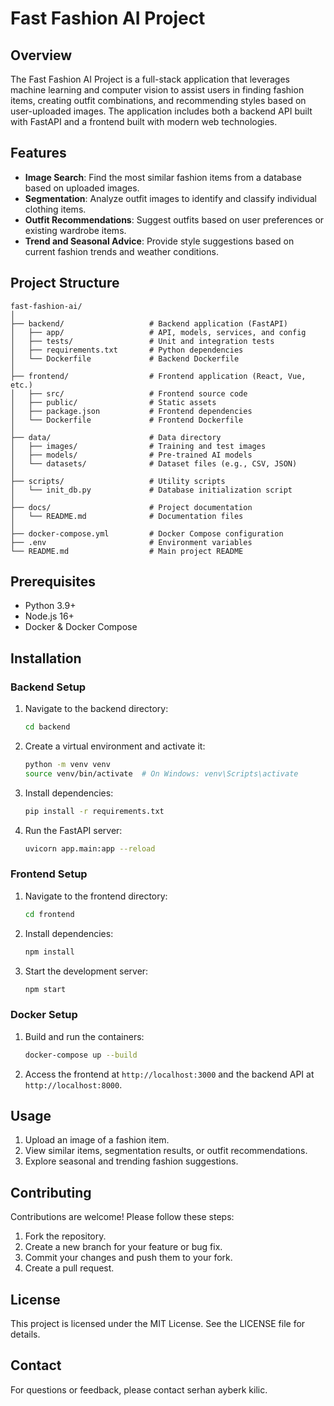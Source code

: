 # Fast Fashion AI Project

## Overview
The Fast Fashion AI Project is a full-stack application that leverages machine learning and computer vision to assist users in finding fashion items, creating outfit combinations, and recommending styles based on user-uploaded images. The application includes both a backend API built with FastAPI and a frontend built with modern web technologies.

## Features
- **Image Search**: Find the most similar fashion items from a database based on uploaded images.
- **Segmentation**: Analyze outfit images to identify and classify individual clothing items.
- **Outfit Recommendations**: Suggest outfits based on user preferences or existing wardrobe items.
- **Trend and Seasonal Advice**: Provide style suggestions based on current fashion trends and weather conditions.

## Project Structure
```
fast-fashion-ai/
│
├── backend/                   # Backend application (FastAPI)
│   ├── app/                   # API, models, services, and config
│   ├── tests/                 # Unit and integration tests
│   ├── requirements.txt       # Python dependencies
│   └── Dockerfile             # Backend Dockerfile
│
├── frontend/                  # Frontend application (React, Vue, etc.)
│   ├── src/                   # Frontend source code
│   ├── public/                # Static assets
│   ├── package.json           # Frontend dependencies
│   └── Dockerfile             # Frontend Dockerfile
│
├── data/                      # Data directory
│   ├── images/                # Training and test images
│   ├── models/                # Pre-trained AI models
│   └── datasets/              # Dataset files (e.g., CSV, JSON)
│
├── scripts/                   # Utility scripts
│   └── init_db.py             # Database initialization script
│
├── docs/                      # Project documentation
│   └── README.md              # Documentation files
│
├── docker-compose.yml         # Docker Compose configuration
├── .env                       # Environment variables
└── README.md                  # Main project README
```

## Prerequisites
- Python 3.9+
- Node.js 16+
- Docker & Docker Compose

## Installation

### Backend Setup
1. Navigate to the backend directory:
   ```bash
   cd backend
   ```
2. Create a virtual environment and activate it:
   ```bash
   python -m venv venv
   source venv/bin/activate  # On Windows: venv\Scripts\activate
   ```
3. Install dependencies:
   ```bash
   pip install -r requirements.txt
   ```
4. Run the FastAPI server:
   ```bash
   uvicorn app.main:app --reload
   ```

### Frontend Setup
1. Navigate to the frontend directory:
   ```bash
   cd frontend
   ```
2. Install dependencies:
   ```bash
   npm install
   ```
3. Start the development server:
   ```bash
   npm start
   ```

### Docker Setup
1. Build and run the containers:
   ```bash
   docker-compose up --build
   ```
2. Access the frontend at `http://localhost:3000` and the backend API at `http://localhost:8000`.

## Usage
1. Upload an image of a fashion item.
2. View similar items, segmentation results, or outfit recommendations.
3. Explore seasonal and trending fashion suggestions.

## Contributing
Contributions are welcome! Please follow these steps:
1. Fork the repository.
2. Create a new branch for your feature or bug fix.
3. Commit your changes and push them to your fork.
4. Create a pull request.

## License
This project is licensed under the MIT License. See the LICENSE file for details.

## Contact
For questions or feedback, please contact serhan ayberk kilic.

